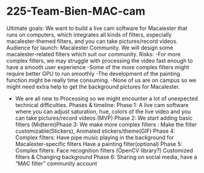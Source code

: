 # 225-Team-Bien-MAC-cam


Ultimate goals:  We want to build a live cam software  for Macalester that runs on computers, which integrates all kinds of filters, especially macalester-themed filters, and you can take pictures/record videos.
Audience for launch: Macalester Community. We will design some macalester-related filters which suit our community. 
Risks: 
-For more complex filters, we may struggle with processing the video fast enough to have a smooth user experience
-Some of the more complex filters might require better GPU to run smoothly
-The development of the painting function might be really time consuming. 
-None of us are on campus so we might need extra help to get the background pictures for Macalester.
- We are all new to Processing so we might encounter a lot of unexpected technical difficulties.
Phases & timeline: 
Phase 1: A live cam software where you can adjust saturation, hue, colors of the live video and you can take pictures/record videos.(MVP)
Phase 2: We start adding basic filters
(Midterm)Phase 3: We make more complex filters : 
Make the filter customizable(Stickers),
Animated stickers/theme(GIF)
Phase 4: Complex filters: 
 Have pipe music playing in the background for Macalester-specific filters 
 Have a painting filter(optional)
Phase 5:  Complex filters:
Face recognition filters (OpenCV library?)
Customized filters & Changing background
Phase 6: Sharing on social media, have a “MAC filter” community account



